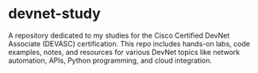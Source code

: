 # devnet-study
A repository dedicated to my studies for the Cisco Certified DevNet Associate (DEVASC) certification. This repo includes hands-on labs, code examples, notes, and resources for various DevNet topics like network automation, APIs, Python programming, and cloud integration.
